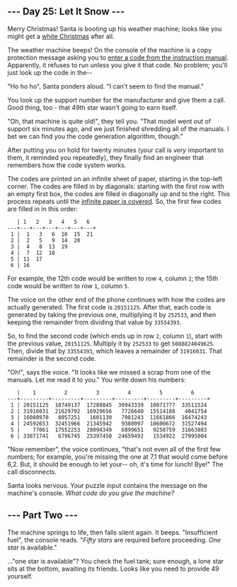 <article class="day-desc"><h2>--- Day 25: Let It Snow ---</h2><p>Merry Christmas!  Santa is booting up his weather machine; looks like you might get a <a href="1">white Christmas</a> after all.</p>
<p>The weather machine beeps!  On the console of the machine is a copy protection message asking you to <a href="https://en.wikipedia.org/wiki/Copy_protection#Early_video_games">enter a code from the instruction manual</a>.  Apparently, it refuses to run unless you give it that code.  No problem; you'll just look up the code in the--</p>
<p>"Ho ho ho", Santa ponders aloud.  "I can't seem to find the manual."</p>
<p>You look up the support number for the manufacturer and give them a call.  Good thing, too - that 49th star wasn't going to earn itself.</p>
<p>"Oh, that machine is quite old!", they tell you.  "That model went out of support six minutes ago, and we just finished shredding all of the manuals.  I bet we can find you the code generation algorithm, though."</p>
<p>After putting you on hold for twenty minutes (your call is <em>very</em> important to them, it reminded you repeatedly), they finally find an engineer that remembers how the code system works.</p>
<p>The codes are printed on an <span title="The paper is very thin so it can be folded up neatly into the manual.">infinite sheet of paper</span>, starting in the top-left corner.  The codes are filled in by diagonals: starting with the first row with an empty first box, the codes are filled in diagonally up and to the right.  This process repeats until the <a href="https://en.wikipedia.org/wiki/Cantor's_diagonal_argument">infinite paper is covered</a>.  So, the first few codes are filled in in this order:</p>
<pre><code>   | 1   2   3   4   5   6  
---+---+---+---+---+---+---+
 1 |  1   3   6  10  15  21
 2 |  2   5   9  14  20
 3 |  4   8  13  19
 4 |  7  12  18
 5 | 11  17
 6 | 16
</code></pre>
<p>For example, the 12th code would be written to row <code>4</code>, column <code>2</code>; the 15th code would be written to row <code>1</code>, column <code>5</code>.</p>
<p>The voice on the other end of the phone continues with how the codes are actually generated.  The first code is <code>20151125</code>.  After that, each code is generated by taking the previous one, multiplying it by <code>252533</code>, and then keeping the remainder from dividing that value by <code>33554393</code>.</p>
<p>So, to find the second code (which ends up in row <code>2</code>, column <code>1</code>), start with the previous value, <code>20151125</code>.  Multiply it by <code>252533</code> to get <code>5088824049625</code>.  Then, divide that by <code>33554393</code>, which leaves a remainder of <code>31916031</code>.  That remainder is the second code.</p>
<p>"Oh!", says the voice.  "It looks like we missed a scrap from one of the manuals.  Let me read it to you."  You write down his numbers:</p>
<pre><code>   |    1         2         3         4         5         6
---+---------+---------+---------+---------+---------+---------+
 1 | 20151125  18749137  17289845  30943339  10071777  33511524
 2 | 31916031  21629792  16929656   7726640  15514188   4041754
 3 | 16080970   8057251   1601130   7981243  11661866  16474243
 4 | 24592653  32451966  21345942   9380097  10600672  31527494
 5 |    77061  17552253  28094349   6899651   9250759  31663883
 6 | 33071741   6796745  25397450  24659492   1534922  27995004
</code></pre>
<p>"Now remember", the voice continues, "that's not even all of the first few numbers; for example, you're missing the one at 7,1 that would come before 6,2.  But, it should be enough to let your-- oh, it's time for lunch!  Bye!"  The call disconnects.</p>
<p>Santa looks nervous.  Your puzzle input contains the message on the machine's console.  <em>What code do you give the machine?</em></p>
</article><article class="day-desc"><h2 id="part2">--- Part Two ---</h2><p>The machine springs to life, then falls silent again.  It beeps.  "Insufficient fuel", the console reads.  "<em class="star">Fifty stars</em> are required before proceeding.  <em class="star">One star</em> is available."</p>
<p>..."one star is available"?  You check the fuel tank; sure enough, a lone star sits at the bottom, awaiting its friends.  Looks like you need to provide 49 yourself.</p>
</article>